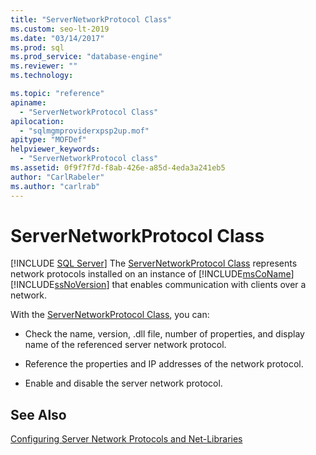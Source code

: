 ```yaml
---
title: "ServerNetworkProtocol Class"
ms.custom: seo-lt-2019
ms.date: "03/14/2017"
ms.prod: sql
ms.prod_service: "database-engine"
ms.reviewer: ""
ms.technology: 

ms.topic: "reference"
apiname: 
  - "ServerNetworkProtocol Class"
apilocation: 
  - "sqlmgmproviderxpsp2up.mof"
apitype: "MOFDef"
helpviewer_keywords: 
  - "ServerNetworkProtocol class"
ms.assetid: 0f9f7f7d-f8ab-426e-a85d-4eda3a241eb5
author: "CarlRabeler"
ms.author: "carlrab"
---
```

# ServerNetworkProtocol Class
[!INCLUDE [SQL Server](../../../includes/applies-to-version/sqlserver.md)]
  The [ServerNetworkProtocol Class](../../../relational-databases/wmi-provider-configuration-classes/servernetworkprotocol-class/servernetworkprotocol-class.md) represents network protocols installed on an instance of [!INCLUDE[msCoName](../../../includes/msconame-md.md)] [!INCLUDE[ssNoVersion](../../../includes/ssnoversion-md.md)] that enables communication with clients over a network.  
  
 With the [ServerNetworkProtocol Class](../../../relational-databases/wmi-provider-configuration-classes/servernetworkprotocol-class/servernetworkprotocol-class.md), you can:  
  
-   Check the name, version, .dll file, number of properties, and display name of the referenced server network protocol.  
  
-   Reference the properties and IP addresses of the network protocol.  
  
-   Enable and disable the server network protocol.  
  
## See Also  
 [Configuring Server Network Protocols and Net-Libraries](https://msdn.microsoft.com/library/ms177485\(v=sql.100\).aspx)  
  
  
